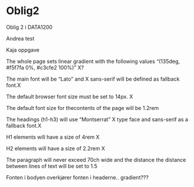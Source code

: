 # Oblig2
Oblig 2 i DATA1200

Andrea test

Kaja oppgave

The whole page sets linear gradient with the following values 
“(135deg, #f5f7fa 0%, #c3cfe2 100%)” X?


The main font will be “Lato” and X
sans-serif will be defined as fallback font.X 

The default browser font size must be set to 14px. X


The default font size for thecontents of the page will be 1.2rem


The headings (h1-h3) will use “Montserrat” X
type face and sans-serif as a fallback font.X



H1 elements will have a size of 4rem   X

H2 elements will have a size of 2.2rem X


The paragraph will never exceed 70ch wide and the distance 
the distance between lines of text will be set to 1.5

Fonten i bodyen overkjører fonten i headerne..
gradient???
